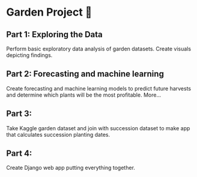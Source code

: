 # Garden Project :herb:
## Part 1: Exploring the Data
Perform basic exploratory data analysis of garden datasets.
Create visuals depicting findings.

## Part 2: Forecasting and machine learning
Create forecasting and machine learning models to predict
future harvests and determine which plants will be the most
profitable. More...

## Part 3:
Take Kaggle garden dataset and join with succession dataset
to make app that calculates succession planting dates.

## Part 4:
Create Django web app putting everything together.

